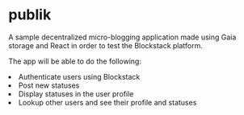 # publik
A sample decentralized micro-blogging application made using Gaia storage and React in order to test the Blockstack platform.

The app will be able to do the following:

<li>Authenticate users using Blockstack</li>
<li>Post new statuses</li>
<li>Display statuses in the user profile</li>
<li>Lookup other users and see their profile and statuses</li>
